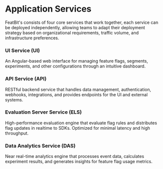 # Application Services

FeatBit's consists of four core services that work together, each service can be deployed independently, allowing teams
to adapt their deployment strategy based on organizational requirements, traffic volume, and infrastructure preferences.

### UI Service (UI)

An Angular-based web interface for managing feature flags, segments, experiments, and other
configurations through an intuitive dashboard.

### API Service (API)

RESTful backend service that handles data management, authentication, webhooks, integrations,
and provides endpoints for the UI and external systems.

### Evaluation Server Service (ELS)

High-performance evaluation engine that evaluate flag rules and distributes flag updates in realtime to SDKs. Optimized
for minimal latency and high throughput.

### Data Analytics Service (DAS)

Near real-time analytics engine that processes event data, calculates experiment
results, and generates insights for feature flag usage metrics.